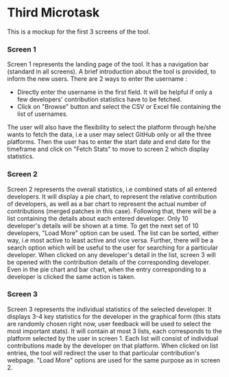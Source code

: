 # Third Microtask
This is a mockup for the first 3 screens of the tool.

### Screen 1
Screen 1 represents the landing page of the tool. It has a navigation bar (standard in all screens). A brief introduction about the tool is provided, to inform the new users. 
There are 2 ways to enter the username :
* Directly enter the username in the first field. It will be helpful if only a few developers' contribution statistics have to be fetched.
* Click on "Browse" button and select the CSV or Excel file containing the list of usernames.

The user will also have the flexibility to select the platform through he/she wants to fetch the data, i.e a user may select GitHub only or all the three platforms.
Then the user has to enter the start date and end date for the timeframe and click on "Fetch Stats" to move to screen 2 which display statistics.

### Screen 2
Screen 2 represents the overall statistics, i.e combined stats of all entered developers. It will display a pie chart, to represent the relative contribution of developers, as well as a bar chart to represent the actual number of contributions (merged patches in this case). 
Following that, there will be a list containing the details about each entered developer. Only 10 developer's details will be shown at a time. To get the next set of 10 developers, "Load More" option can be used. The list can be sorted, either way, i.e most active to least active and vice versa. Further, there will be a search option which will be useful to the user for searching for a particular developer. 
When clicked on any developer's detail in the list, screen 3 will be opened with the contribution details of the corresponding developer. Even in the pie chart and bar chart, when the entry corresponding to a developer is clicked the same action is taken.

### Screen 3
Screen 3 represents the individual statistics of the selected developer. It displays 3-4 key statistics for the developer in the graphical form (this stats are randomly chosen right now, user feedback will be used to select the most important stats).
It will contain at most 3 lists, each corresponds to the platform selected by the user in screen 1. Each list will consist of individual contributions made by the developer on that platform. When clicked on list entries, the tool will redirect the user to that particular contribution's webpage. "Load More" options are used for the same purpose as in screen 2.
